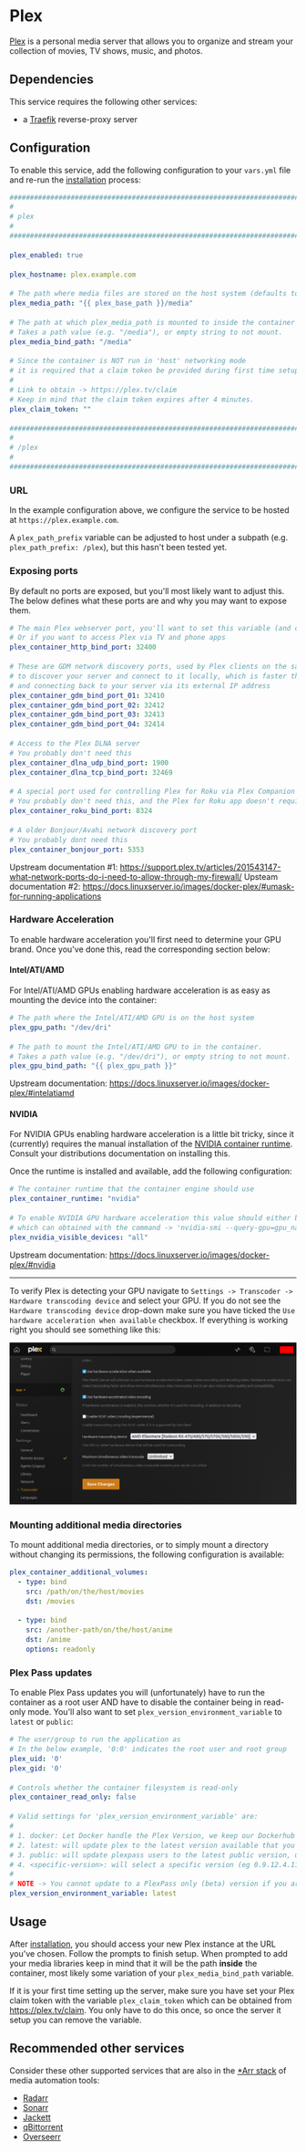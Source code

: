 # Plex

[Plex](https://www.plex.tv/) is a personal media server that allows you to organize and stream your collection of movies, TV shows, music, and photos.

## Dependencies

This service requires the following other services:

- a [Traefik](traefik.md) reverse-proxy server

## Configuration

To enable this service, add the following configuration to your `vars.yml` file and re-run the [installation](../installing.md) process:

```yaml
########################################################################
#                                                                      #
# plex                                                                 #
#                                                                      #
########################################################################

plex_enabled: true

plex_hostname: plex.example.com

# The path where media files are stored on the host system (defaults to /mash/plex/media)
plex_media_path: "{{ plex_base_path }}/media"

# The path at which plex_media_path is mounted to inside the container
# Takes a path value (e.g. "/media"), or empty string to not mount.
plex_media_bind_path: "/media"

# Since the container is NOT run in 'host' networking mode
# it is required that a claim token be provided during first time setup
#
# Link to obtain -> https://plex.tv/claim
# Keep in mind that the claim token expires after 4 minutes.
plex_claim_token: ""

########################################################################
#                                                                      #
# /plex                                                                #
#                                                                      #
########################################################################
```

### URL

In the example configuration above, we configure the service to be hosted at `https://plex.example.com`.

A `plex_path_prefix` variable can be adjusted to host under a subpath (e.g. `plex_path_prefix: /plex`), but this hasn't been tested yet.

### Exposing ports 

By default no ports are exposed, but you'll most likely want to adjust this. The below defines what these ports are and why you may want to expose them.

```yaml
# The main Plex webserver port, you'll want to set this variable (and configure port-forwarding in your router) if you want to access Plex from https://app.plex.tv
# Or if you want to access Plex via TV and phone apps
plex_container_http_bind_port: 32400

# These are GDM network discovery ports, used by Plex clients on the same network 
# to discover your server and connect to it locally, which is faster than reaching out to https://app.plex.tv
# and connecting back to your server via its external IP address
plex_container_gdm_bind_port_01: 32410
plex_container_gdm_bind_port_02: 32412
plex_container_gdm_bind_port_03: 32413
plex_container_gdm_bind_port_04: 32414

# Access to the Plex DLNA server
# You probably don't need this
plex_container_dlna_udp_bind_port: 1900
plex_container_dlna_tcp_bind_port: 32469

# A special port used for controlling Plex for Roku via Plex Companion
# You probably don't need this, and the Plex for Roku app doesn't require it
plex_container_roku_bind_port: 8324

# A older Bonjour/Avahi network discovery port
# You probably dont need this
plex_container_bonjour_port: 5353
```
Upstream documentation #1: https://support.plex.tv/articles/201543147-what-network-ports-do-i-need-to-allow-through-my-firewall/
Upsteam documentation #2: https://docs.linuxserver.io/images/docker-plex/#umask-for-running-applications

### Hardware Acceleration

To enable hardware acceleration you'll first need to determine your GPU brand. Once you've done this, read the corresponding section below:

#### Intel/ATI/AMD

For Intel/ATI/AMD GPUs enabling hardware acceleration is as easy as mounting the device into the container:

```yaml
# The path where the Intel/ATI/AMD GPU is on the host system
plex_gpu_path: "/dev/dri"

# The path to mount the Intel/ATI/AMD GPU to in the container.
# Takes a path value (e.g. "/dev/dri"), or empty string to not mount.
plex_gpu_bind_path: "{{ plex_gpu_path }}"
```

Upstream documentation: https://docs.linuxserver.io/images/docker-plex/#intelatiamd

#### NVIDIA

For NVIDIA GPUs enabling hardware acceleration is a little bit tricky, since it (currently) requires the manual installation of the [NVIDIA container runtime](https://github.com/NVIDIA/nvidia-container-toolkit). Consult your distributions documentation on installing this.

Once the runtime is installed and available, add the following configuration:

```yaml
# The container runtime that the container engine should use
plex_container_runtime: "nvidia"

# To enable NVIDIA GPU hardware acceleration this value should either be 'all' or the UUID value of the GPU
# which can obtained with the command -> 'nvidia-smi --query-gpu=gpu_name,gpu_uuid --format=csv'
plex_nvidia_visible_devices: "all"
```

Upstream documentation: https://docs.linuxserver.io/images/docker-plex/#nvidia

---

To verify Plex is detecting your GPU navigate to `Settings -> Transcoder -> Hardware transcoding device` and select your GPU. If you do not see the `Hardware transcoding device` drop-down make sure you have ticked the `Use hardware acceleration when available` checkbox. If everything is working right you should see something like this:

![Plex Configure Transcoding](../assets/plex/transcoder.png)

### Mounting additional media directories

To mount additional media directories, or to simply mount a directory without changing its permissions, the following configuration is available:

```yaml
plex_container_additional_volumes:
  - type: bind
    src: /path/on/the/host/movies
    dst: /movies
    
  - type: bind
    src: /another-path/on/the/host/anime
    dst: /anime
    options: readonly
```

### Plex Pass updates

To enable Plex Pass updates you will (unfortunately) have to run the container as a root user AND have to disable the container being in read-only mode. You'll also want to set `plex_version_environment_variable` to `latest` or `public`:

```yaml
# The user/group to run the application as
# In the below example, '0:0' indicates the root user and root group
plex_uid: '0'
plex_gid: '0'

# Controls whether the container filesystem is read-only
plex_container_read_only: false

# Valid settings for 'plex_version_environment_variable' are:
#
# 1. docker: Let Docker handle the Plex Version, we keep our Dockerhub Endpoint up to date with the latest public builds.
# 2. latest: will update plex to the latest version available that you are entitled to.
# 3. public: will update plexpass users to the latest public version, useful for plexpass users that don't want to be on the bleeding edge but still want the latest public updates.
# 4. <specific-version>: will select a specific version (eg 0.9.12.4.1192-9a47d21) of plex to install, note you cannot use this to access plexpass versions if you do not have plexpass.
#
# NOTE -> You cannot update to a PlexPass only (beta) version if you are not logged in with a PlexPass account
plex_version_environment_variable: latest
``` 

## Usage

After [installation](../installing.md), you should access your new Plex instance at the URL you've chosen. Follow the prompts to finish setup. When prompted to add your media libraries keep in mind that it will be the path **inside** the container, most likely some variation of your `plex_media_bind_path` variable.

If it is your first time setting up the server, make sure you have set your Plex claim token with the variable `plex_claim_token` which can be obtained from https://plex.tv/claim. You only have to do this once, so once the server it setup you can remove the variable.

## Recommended other services

Consider these other supported services that are also in the [*Arr stack](https://wiki.servarr.com/) of media automation tools:

- [Radarr](radarr.md)
- [Sonarr](sonarr.md)
- [Jackett](jackett.md)
- [qBittorrent](qbittorrent.md)
- [Overseerr](overseerr.md)
